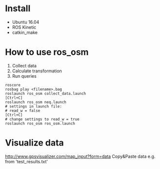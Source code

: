 # Install

 - Ubuntu 16.04
 - ROS Kinetic
 - catkin_make

# How to use ros_osm

1) Collect data
2) Calculate transformation
3) Run queries

```
roscore
rosbag play <filename>.bag
roslaunch ros_osm collect_data.launch
[Ctrl+C]
roslaunch ros_osm neq.launch
# settings in launch file:
# read_w = false
[Ctrl+C]
# change settings to read_w = true
roslaunch ros_osm ros_osm.launch
```
# Visualize data

http://www.gpsvisualizer.com/map_input?form=data
Copy&Paste data e.g. from 'test_results.txt'
